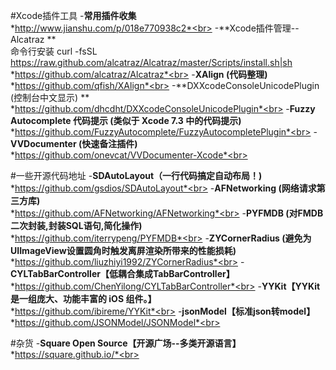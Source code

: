 #Xcode插件工具
-**常用插件收集**<br>
*http://www.jianshu.com/p/018e770938c2*<br>
-**Xcode插件管理--Alcatraz **<br>
命令行安装 curl -fsSL https://raw.github.com/alcatraz/Alcatraz/master/Scripts/install.sh|sh <br>
*https://github.com/alcatraz/Alcatraz*<br>
-**XAlign (代码整理)**<br>
*https://github.com/qfish/XAlign*<br>
-**DXXcodeConsoleUnicodePlugin (控制台中文显示) **<br>
*https://github.com/dhcdht/DXXcodeConsoleUnicodePlugin*<br>
-**Fuzzy Autocomplete 代码提示 (类似于 Xcode 7.3 中的代码提示)**<br>
*https://github.com/FuzzyAutocomplete/FuzzyAutocompletePlugin*<br>
-**VVDocumenter (快速备注插件)**<br>
*https://github.com/onevcat/VVDocumenter-Xcode*<br>


#一些开源代码地址
-**SDAutoLayout（一行代码搞定自动布局！)**<br>
*https://github.com/gsdios/SDAutoLayout*<br>
-**AFNetworking (网络请求第三方库)**<br>
*https://github.com/AFNetworking/AFNetworking*<br>
-**PYFMDB (对FMDB二次封装,封装SQL语句,简化操作)**<br>
*https://github.com/iterrypeng/PYFMDB*<br>
-**ZYCornerRadius (避免为UIImageView设置圆角时触发离屏渲染所带来的性能损耗)**<br>
*https://github.com/liuzhiyi1992/ZYCornerRadius*<br>
-**CYLTabBarController【低耦合集成TabBarController】**<br>
*https://github.com/ChenYilong/CYLTabBarController*<br>
-**YYKit【YYKit 是一组庞大、功能丰富的 iOS 组件。】**<br>
*https://github.com/ibireme/YYKit*<br>
-**jsonModel【标准json转model】**<br>
*https://github.com/JSONModel/JSONModel*<br>

#杂货
-**Square Open Source【开源广场--多类开源语言】**<br>
*https://square.github.io/*<br>
